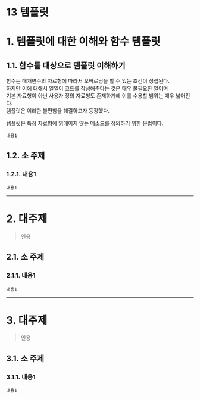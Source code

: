 13 템플릿
=======================
# 1. 템플릿에 대한 이해와 함수 템플릿
## 1.1. 함수를 대상으로 템플릿 이해하기 
함수는 매개변수의 자료형에 따라서 오버로딩을 할 수 있는 조건이 성립된다.   
하지만 이에 대해서 일일이 코드를 작성해준다는 것은 매우 불필요한 일이며   
기본 자료형이 아닌 사용자 정의 자료형도 존재하기에 이를 수용할 범위는 매우 넓어진다.     
템플릿은 이러한 불편함을 해결하고자 등장했다.      
      
템플릿은 특정 자료형에 얽매이지 않는 메소드를 정의하기 위한 문법이다.     

```
내용1
```
## 1.2. 소 주제
### 1.2.1. 내용1
```
내용1
```

***
# 2. 대주제
> 인용
## 2.1. 소 주제
### 2.1.1. 내용1
```
내용1
```   

***
# 3. 대주제
> 인용
## 3.1. 소 주제
### 3.1.1. 내용1
```
내용1
```
